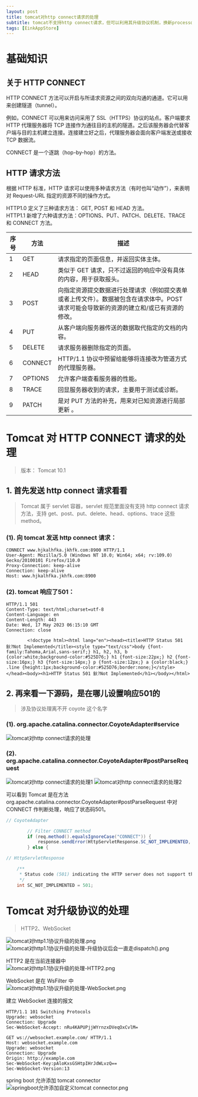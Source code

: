 ```yaml
---
layout: post
title: tomcat对http connect请求的处理
subtitle: tomcat不支持http connect请求，但可以利用其升级协议机制，换新processor，尝试实现http connect隧道代理
tags: [EinkAppStore]
---
```

# 基础知识
## 关于 HTTP CONNECT
HTTP CONNECT 方法可以开启与所请求资源之间的双向沟通的通道。它可以用来创建隧道（tunnel）。  

例如，CONNECT 可以用来访问采用了 SSL（HTTPS）协议的站点。客户端要求 HTTP 代理服务器将 TCP 连接作为通往目的主机的隧道。之后该服务器会代替客户端与目的主机建立连接。连接建立好之后，代理服务器会面向客户端发送或接收 TCP 数据流。  

CONNECT 是一个逐跳（hop-by-hop）的方法。  


## HTTP 请求方法
根据 HTTP 标准，HTTP 请求可以使用多种请求方法（有时也叫“动作”），来表明对 Request-URL 指定的资源不同的操作方式。 

HTTP1.0 定义了三种请求方法： GET, POST 和 HEAD 方法。  
HTTP1.1 新增了六种请求方法：OPTIONS、PUT、PATCH、DELETE、TRACE 和 CONNECT 方法。  

| 序号 | 方法    | 描述                                                                   |
| --- | ------  | ---                                                                    |
| 1	  | GET	    | 请求指定的页面信息，并返回实体主体。                                       |
| 2	  | HEAD	| 类似于 GET 请求，只不过返回的响应中没有具体的内容，用于获取报头。            |
| 3	  | POST	| 向指定资源提交数据进行处理请求（例如提交表单或者上传文件）。数据被包含在请求体中。POST 请求可能会导致新的资源的建立和/或已有资源的修改。 |
| 4	  | PUT	    | 从客户端向服务器传送的数据取代指定的文档的内容。                             |
| 5	  | DELETE	| 请求服务器删除指定的页面。                                                 |
| 6	  | CONNECT	| HTTP/1.1 协议中预留给能够将连接改为管道方式的代理服务器。                    |
| 7	  | OPTIONS	| 允许客户端查看服务器的性能。                                               |
| 8   | TRACE	| 回显服务器收到的请求，主要用于测试或诊断。                                   |
| 9	  | PATCH	| 是对 PUT 方法的补充，用来对已知资源进行局部更新 。                            |


# Tomcat 对 HTTP CONNECT 请求的处理
> 版本： Tomcat 10.1  

## 1. 首先发送 http connect 请求看看
> Tomcat 属于 servlet 容器，servlet 规范里面没有支持 http connect 请求方法，支持 get、post、put、delete、head、options、trace 这些 method。  
 
### (1). 向 tomcat 发送 http connect 请求：  
```
CONNECT www.hjkalhfka.jkhfk.com:8900 HTTP/1.1
User-Agent: Mozilla/5.0 (Windows NT 10.0; Win64; x64; rv:109.0) Gecko/20100101 Firefox/110.0
Proxy-Connection: keep-alive
Connection: keep-alive
Host: www.hjkalhfka.jkhfk.com:8900

```

### (2). tomcat 响应了501：  
```
HTTP/1.1 501
Content-Type: text/html;charset=utf-8
Content-Language: en
Content-Length: 443
Date: Wed, 17 May 2023 06:15:10 GMT
Connection: close

        <!doctype html><html lang="en"><head><title>HTTP Status 501 鈥?Not Implemented</title><style type="text/css">body {font-family:Tahoma,Arial,sans-serif;} h1, h2, h3, b {color:white;background-color:#525D76;} h1 {font-size:22px;} h2 {font-size:16px;} h3 {font-size:14px;} p {font-size:12px;} a {color:black;} .line {height:1px;background-color:#525D76;border:none;}</style></head><body><h1>HTTP Status 501 鈥?Not Implemented</h1></body></html>

```


## 2. 再来看一下源码，是在哪儿设置响应501的   
> 涉及协议处理离不开 coyote 这个名字  

### (1). org.apache.catalina.connector.CoyoteAdapter#service  
![tomcat对http connect请求的处理](../assets/downloads/tomcat%E5%AF%B9http%20connect%E7%9A%84%E5%A4%84%E7%90%86.png)

### (2). org.apache.catalina.connector.CoyoteAdapter#postParseRequest  
![tomcat对http connect请求的处理1](../assets/downloads/tomcat%E5%AF%B9http%20connect%E7%9A%84%E5%A4%84%E7%90%861.png)
![tomcat对http connect请求的处理2](../assets/downloads/tomcat%E5%AF%B9http%20connect%E7%9A%84%E5%A4%84%E7%90%862.png)

可以看到 Tomcat 是在方法 org.apache.catalina.connector.CoyoteAdapter#postParseRequest 中对 CONNECT 作判断处理，响应了状态码501。  
```java
// CoyoteAdapter

        // Filter CONNECT method
        if (req.method().equalsIgnoreCase("CONNECT")) {
            response.sendError(HttpServletResponse.SC_NOT_IMPLEMENTED, sm.getString("coyoteAdapter.connect"));
        } else {
```
```java
// HttpServletResponse

    /**
     * Status code (501) indicating the HTTP server does not support the functionality needed to fulfill the request.
     */
    int SC_NOT_IMPLEMENTED = 501;
```


# Tomcat 对升级协议的处理
> HTTP2、WebSocket  

![tomcat对http1.1协议升级的处理.png](../assets/downloads/tomcat%E5%AF%B9http1.1%E5%8D%8F%E8%AE%AE%E5%8D%87%E7%BA%A7%E7%9A%84%E5%A4%84%E7%90%86.png)
![tomcat对http1.1协议升级的处理-升级协议后会一直走dispatch().png](../assets/downloads/tomcat%E5%AF%B9http1.1%E5%8D%8F%E8%AE%AE%E5%8D%87%E7%BA%A7%E7%9A%84%E5%A4%84%E7%90%86-%E5%8D%87%E7%BA%A7%E5%8D%8F%E8%AE%AE%E5%90%8E%E4%BC%9A%E4%B8%80%E7%9B%B4%E8%B5%B0dispatch().png)

HTTP2 是在当前连接器中  
![tomcat对http1.1协议升级的处理-HTTP2.png](../assets/downloads/tomcat%E5%AF%B9http1.1%E5%8D%8F%E8%AE%AE%E5%8D%87%E7%BA%A7%E7%9A%84%E5%A4%84%E7%90%86-HTTP2.png)

WebSocket 是在 WsFilter 中  
![tomcat对http1.1协议升级的处理-WebSocket.png](../assets/downloads/tomcat%E5%AF%B9http1.1%E5%8D%8F%E8%AE%AE%E5%8D%87%E7%BA%A7%E7%9A%84%E5%A4%84%E7%90%86-WebSocket.png)

建立 WebSocket 连接的报文
```
HTTP/1.1 101 Switching Protocols
Upgrade: websocket
Connection: Upgrade
Sec-WebSocket-Accept: nRu4KAPUPjjWYrnzxDVeqOxCvlM=

```

```
GET ws://websocket.example.com/ HTTP/1.1
Host: websocket.example.com
Upgrade: websocket
Connection: Upgrade
Origin: http://example.com
Sec-WebSocket-Key:pAloKxsGSHtpIHrJdWLvzQ==
Sec-WebSocket-Version:13

```

spring boot 允许添加 tomcat connector
![springboot允许添加自定义tomcat connector.png](../assets/downloads/springboot%E5%85%81%E8%AE%B8%E6%B7%BB%E5%8A%A0%E8%87%AA%E5%AE%9A%E4%B9%89tomcat%20connector.png)





